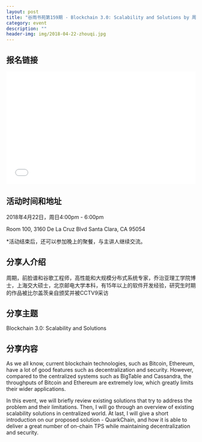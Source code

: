 ```yaml
---
layout: post
title: "谷雨书苑第159期 - Blockchain 3.0: Scalability and Solutions by 周期"
category: event
description: ""
header-img: img/2018-04-22-zhouqi.jpg
---
```


## 报名链接
<div style="width:100%; text-align:left;" ><iframe src="//eventbrite.com/tickets-external?eid=45227856737&ref=etckt" frameborder="0" height="300" width="100%" vspace="0" hspace="0" marginheight="5" marginwidth="5" scrolling="auto" allowtransparency="true"></iframe></div>

## 活动时间和地址
2018年4月22日，周日4:00pm - 6:00pm

Room 100, 3160 De La Cruz Blvd Santa Clara, CA 95054

*活动结束后，还可以参加晚上的聚餐，与主讲人继续交流。

## 分享人介绍
周期，前脸谱和谷歌工程师，高性能和大规模分布式系统专家，乔治亚理工学院博士，上海交大硕士，北京邮电大学本科，有15年以上的软件开发经验，研究生时期的作品被比尔盖茨亲自颁奖并被CCTV9采访

## 分享主题

Blockchain 3.0: Scalability and Solutions


## 分享内容 

As we all know, current blockchain technologies, such as Bitcoin, Ethereum, have a lot of good features such as decentralization and security.  However, compared to the centralized systems such as BigTable and Cassandra, the throughputs of Bitcoin and Ethereum are extremely low, which greatly limits their wider applications.

In this event, we will briefly review existing solutions that try to address the problem and their limitations.  Then, I will go through an overview of existing scalability solutions in centralized world.  At last, I will give a short introduction on our proposed solution - QuarkChain, and how it is able to deliver a great number of on-chain TPS while maintaining decentralization and security. 
